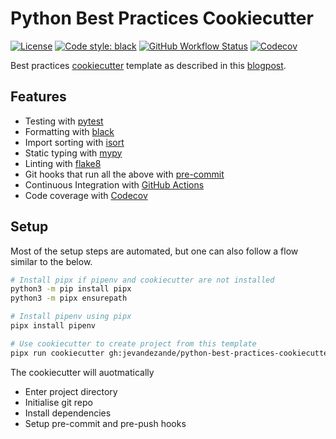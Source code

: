# Python Best Practices Cookiecutter
[![License](https://img.shields.io/github/license/jevandezande/python-best-practices-cookiecutter)](https://github.com/jevandezande/python-best-practices-cookiecutter/blob/master/LICENSE)
[![Code style: black](https://img.shields.io/badge/code%20style-black-000000.svg)](https://github.com/psf/black)
[![GitHub Workflow Status](https://img.shields.io/github/workflow/status/jevandezande/python-best-practices-cookiecutter/Test)](https://github.com/jevandezande/python-best-practices-cookiecutter/actions/)
[![Codecov](https://img.shields.io/codecov/c/github/{{cookiecutter.user_name}}/{{cookiecutter.repo_name}})](https://app.codecov.io/gh/jevandezande/python-best-practices-cookiecutter/)

Best practices [cookiecutter](https://github.com/audreyr/cookiecutter) template as described in this [blogpost](https://sourcery.ai/blog/python-best-practices/).

## Features
- Testing with [pytest](https://docs.pytest.org/en/latest/)
- Formatting with [black](https://github.com/psf/black)
- Import sorting with [isort](https://github.com/timothycrosley/isort)
- Static typing with [mypy](http://mypy-lang.org/)
- Linting with [flake8](http://flake8.pycqa.org/en/latest/)
- Git hooks that run all the above with [pre-commit](https://pre-commit.com/)
- Continuous Integration with [GitHub Actions](https://github.com/features/actions)
- Code coverage with [Codecov](https://codecov.io)


## Setup
Most of the setup steps are automated, but one can also follow a flow similar to the below.

```sh
# Install pipx if pipenv and cookiecutter are not installed
python3 -m pip install pipx
python3 -m pipx ensurepath

# Install pipenv using pipx
pipx install pipenv

# Use cookiecutter to create project from this template
pipx run cookiecutter gh:jevandezande/python-best-practices-cookiecutter
```


The cookiecutter will auotmatically
- Enter project directory
- Initialise git repo
- Install dependencies
- Setup pre-commit and pre-push hooks
